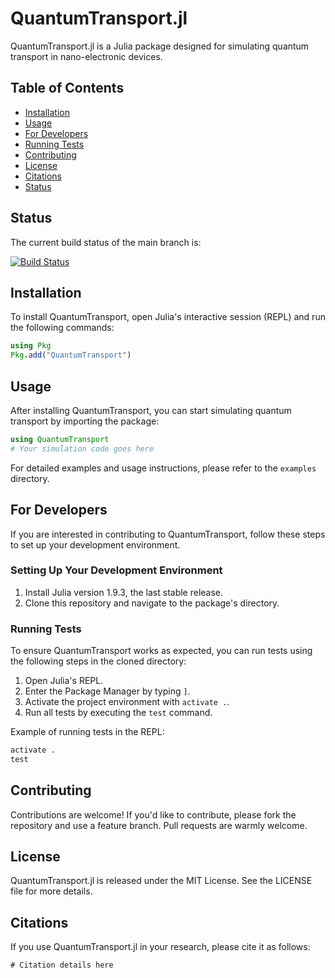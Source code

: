 # QuantumTransport.jl

QuantumTransport.jl is a Julia package designed for simulating quantum transport in nano-electronic devices.

## Table of Contents
- [Installation](#installation)
- [Usage](#usage)
- [For Developers](#for-developers)
- [Running Tests](#running-tests)
- [Contributing](#contributing)
- [License](#license)
- [Citations](#citations)
- [Status](#status)

## Status

The current build status of the main branch is:

[![Build Status](https://github.com/quantum-nanoelectronics/QuantumTransport.jl/actions/workflows/CI.yml/badge.svg?branch=main)](https://github.com/quantum-nanoelectronics/QuantumTransport.jl/actions/workflows/CI.yml?query=branch%3Amain)

## Installation

To install QuantumTransport, open Julia's interactive session (REPL) and run the following commands:

```julia
using Pkg
Pkg.add("QuantumTransport")
```

## Usage

After installing QuantumTransport, you can start simulating quantum transport by importing the package:

```julia
using QuantumTransport
# Your simulation code goes here
```

For detailed examples and usage instructions, please refer to the `examples` directory.

## For Developers

If you are interested in contributing to QuantumTransport, follow these steps to set up your development environment.

### Setting Up Your Development Environment

1. Install Julia version 1.9.3, the last stable release.
2. Clone this repository and navigate to the package's directory.

### Running Tests

To ensure QuantumTransport works as expected, you can run tests using the following steps in the cloned directory:

1. Open Julia's REPL.
2. Enter the Package Manager by typing `]`.
3. Activate the project environment with `activate .`.
4. Run all tests by executing the `test` command.

Example of running tests in the REPL:

```julia
activate .
test
```

## Contributing

Contributions are welcome! If you'd like to contribute, please fork the repository and use a feature branch. Pull requests are warmly welcome.

## License

QuantumTransport.jl is released under the MIT License. See the LICENSE file for more details.

## Citations

If you use QuantumTransport.jl in your research, please cite it as follows:
```
# Citation details here
```
